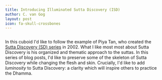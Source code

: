 ```yaml
---
title: Introducing Illuminated Sutta Discovery (ISD)
author: C. van Gog
layout: post
icon: fa-skull-crossbones
---
```


<span class="image left"><img src="{{ 'assets/images/lotus.jpg' | relative_url }}" alt="" /></span>

<p>In this cuboid I'd like to follow the example of Piya Tan, who created the <a href="http://www.themindingcentre.org/dharmafarer/sutta-discovery/"> Sutta Discovery (SD) series</a> in 2002. What I like most most about Sutta Discovery is his organized and thematic approach to the suttas.  In this series of blog posts, I'd like to preserve some of the skeleton of Sutta Discovery while changing the flesh and skin. Crucially, I'd like to add <i>luminosity</i> to Sutta Discovery: a clarity which will inspire others to practice the Dhamma.<p>
